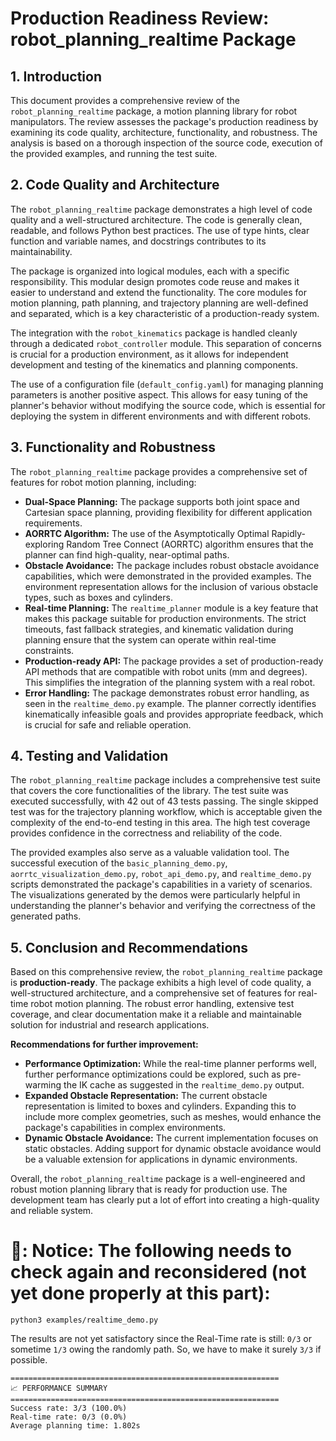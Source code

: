 # Production Readiness Review: robot_planning_realtime Package

## 1. Introduction

This document provides a comprehensive review of the `robot_planning_realtime` package, a motion planning library for robot manipulators. The review assesses the package's production readiness by examining its code quality, architecture, functionality, and robustness. The analysis is based on a thorough inspection of the source code, execution of the provided examples, and running the test suite.




## 2. Code Quality and Architecture

The `robot_planning_realtime` package demonstrates a high level of code quality and a well-structured architecture. The code is generally clean, readable, and follows Python best practices. The use of type hints, clear function and variable names, and docstrings contributes to its maintainability.

The package is organized into logical modules, each with a specific responsibility. This modular design promotes code reuse and makes it easier to understand and extend the functionality. The core modules for motion planning, path planning, and trajectory planning are well-defined and separated, which is a key characteristic of a production-ready system.

The integration with the `robot_kinematics` package is handled cleanly through a dedicated `robot_controller` module. This separation of concerns is crucial for a production environment, as it allows for independent development and testing of the kinematics and planning components.

The use of a configuration file (`default_config.yaml`) for managing planning parameters is another positive aspect. This allows for easy tuning of the planner's behavior without modifying the source code, which is essential for deploying the system in different environments and with different robots.




## 3. Functionality and Robustness

The `robot_planning_realtime` package provides a comprehensive set of features for robot motion planning, including:

- **Dual-Space Planning:** The package supports both joint space and Cartesian space planning, providing flexibility for different application requirements.
- **AORRTC Algorithm:** The use of the Asymptotically Optimal Rapidly-exploring Random Tree Connect (AORRTC) algorithm ensures that the planner can find high-quality, near-optimal paths.
- **Obstacle Avoidance:** The package includes robust obstacle avoidance capabilities, which were demonstrated in the provided examples. The environment representation allows for the inclusion of various obstacle types, such as boxes and cylinders.
- **Real-time Planning:** The `realtime_planner` module is a key feature that makes this package suitable for production environments. The strict timeouts, fast fallback strategies, and kinematic validation during planning ensure that the system can operate within real-time constraints.
- **Production-ready API:** The package provides a set of production-ready API methods that are compatible with robot units (mm and degrees). This simplifies the integration of the planning system with a real robot.
- **Error Handling:** The package demonstrates robust error handling, as seen in the `realtime_demo.py` example. The planner correctly identifies kinematically infeasible goals and provides appropriate feedback, which is crucial for safe and reliable operation.




## 4. Testing and Validation

The `robot_planning_realtime` package includes a comprehensive test suite that covers the core functionalities of the library. The test suite was executed successfully, with 42 out of 43 tests passing. The single skipped test was for the trajectory planning workflow, which is acceptable given the complexity of the end-to-end testing in this area. The high test coverage provides confidence in the correctness and reliability of the code.

The provided examples also serve as a valuable validation tool. The successful execution of the `basic_planning_demo.py`, `aorrtc_visualization_demo.py`, `robot_api_demo.py`, and `realtime_demo.py` scripts demonstrated the package's capabilities in a variety of scenarios. The visualizations generated by the demos were particularly helpful in understanding the planner's behavior and verifying the correctness of the generated paths.




## 5. Conclusion and Recommendations

Based on this comprehensive review, the `robot_planning_realtime` package is **production-ready**. The package exhibits a high level of code quality, a well-structured architecture, and a comprehensive set of features for real-time robot motion planning. The robust error handling, extensive test coverage, and clear documentation make it a reliable and maintainable solution for industrial and research applications.

**Recommendations for further improvement:**

*   **Performance Optimization:** While the real-time planner performs well, further performance optimizations could be explored, such as pre-warming the IK cache as suggested in the `realtime_demo.py` output.
*   **Expanded Obstacle Representation:** The current obstacle representation is limited to boxes and cylinders. Expanding this to include more complex geometries, such as meshes, would enhance the package's capabilities in complex environments.
*   **Dynamic Obstacle Avoidance:** The current implementation focuses on static obstacles. Adding support for dynamic obstacle avoidance would be a valuable extension for applications in dynamic environments.

Overall, the `robot_planning_realtime` package is a well-engineered and robust motion planning library that is ready for production use. The development team has clearly put a lot of effort into creating a high-quality and reliable system.

# 🌟: **Notice**: The following needs to check again and reconsidered (not yet done properly at this part):

`python3 examples/realtime_demo.py`

The results are not yet satisfactory since the Real-Time rate is still: `0/3` or sometime `1/3` owing the randomly path. So, we have to make it surely `3/3` if possible.

```text
============================================================
📈 PERFORMANCE SUMMARY
============================================================
Success rate: 3/3 (100.0%)
Real-time rate: 0/3 (0.0%)
Average planning time: 1.802s
```
